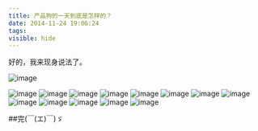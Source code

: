 ```yaml
---
title: 产品狗的一天到底是怎样的？
date: 2014-11-24 19:06:24
tags:
visible: hide
---
```


好的，我来现身说法了。

![image](http://omho9kf1d.bkt.clouddn.com/pm0.jpg)
<!-- more -->
![image](http://omho9kf1d.bkt.clouddn.com/pm1.jpg)
![image](http://omho9kf1d.bkt.clouddn.com/pm2.jpg)
![image](http://omho9kf1d.bkt.clouddn.com/pm3.jpg)
![image](http://omho9kf1d.bkt.clouddn.com/pm4.jpg)
![image](http://omho9kf1d.bkt.clouddn.com/pm5.jpg)
![image](http://omho9kf1d.bkt.clouddn.com/pm6.jpg)
![image](http://omho9kf1d.bkt.clouddn.com/pm7.jpg)
![image](http://omho9kf1d.bkt.clouddn.com/pm8.jpg)
![image](http://omho9kf1d.bkt.clouddn.com/pm9.jpg)
![image](http://omho9kf1d.bkt.clouddn.com/pm10.jpg)
![image](http://omho9kf1d.bkt.clouddn.com/pm11.jpg)
![image](http://omho9kf1d.bkt.clouddn.com/pm12.jpg)
![image](http://omho9kf1d.bkt.clouddn.com/pm13.jpg)

##完(￣(エ)￣)ゞ